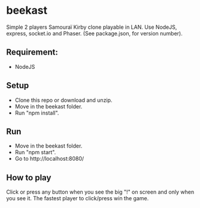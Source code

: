 # beekast
Simple 2 players Samouraï Kirby clone playable in LAN.
Use NodeJS, express, socket.io and Phaser. (See package.json, for version number).

## Requirement:
- NodeJS

## Setup
- Clone this repo or download and unzip.
- Move in the beekast folder.
- Run "npm install".

## Run
- Move in the beekast folder.
- Run "npm start".
- Go to http://localhost:8080/

## How to play
Click or press any button when you see the big "!" on screen and only when you see it.
The fastest player to click/press win the game.
 

